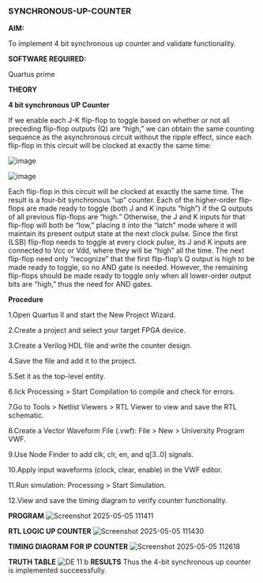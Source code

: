 ### SYNCHRONOUS-UP-COUNTER

**AIM:**

To implement 4 bit synchronous up counter and validate functionality.

**SOFTWARE REQUIRED:**

Quartus prime

**THEORY**

**4 bit synchronous UP Counter**

If we enable each J-K flip-flop to toggle based on whether or not all preceding flip-flop outputs (Q) are “high,” we can obtain the same counting sequence as the asynchronous circuit without the ripple effect, since each flip-flop in this circuit will be clocked at exactly the same time:

![image](https://github.com/naavaneetha/SYNCHRONOUS-UP-COUNTER/assets/154305477/d5db3fa0-e413-404c-b80e-b2f39d82e7e8)


![image](https://github.com/naavaneetha/SYNCHRONOUS-UP-COUNTER/assets/154305477/52cb61eb-d04b-442d-810c-31185a68410b)

Each flip-flop in this circuit will be clocked at exactly the same time.
The result is a four-bit synchronous “up” counter. Each of the higher-order flip-flops are made ready to toggle (both J and K inputs “high”) if the Q outputs of all previous flip-flops are “high.”
Otherwise, the J and K inputs for that flip-flop will both be “low,” placing it into the “latch” mode where it will maintain its present output state at the next clock pulse.
Since the first (LSB) flip-flop needs to toggle at every clock pulse, its J and K inputs are connected to Vcc or Vdd, where they will be “high” all the time.
The next flip-flop need only “recognize” that the first flip-flop’s Q output is high to be made ready to toggle, so no AND gate is needed.
However, the remaining flip-flops should be made ready to toggle only when all lower-order output bits are “high,” thus the need for AND gates.

**Procedure**

1.Open Quartus II and start the New Project Wizard.

2.Create a project and select your target FPGA device.

3.Create a Verilog HDL file and write the counter design.

4.Save the file and add it to the project.

5.Set it as the top-level entity.

6.lick Processing > Start Compilation to compile and check for errors.

7.Go to Tools > Netlist Viewers > RTL Viewer to view and save the RTL schematic.

8.Create a Vector Waveform File (.vwf): File > New > University Program VWF.

9.Use Node Finder to add clk, clr, en, and q[3..0] signals.

10.Apply input waveforms (clock, clear, enable) in the VWF editor.

11.Run simulation: Processing > Start Simulation.

12.View and save the timing diagram to verify counter functionality.

**PROGRAM**
![Screenshot 2025-05-05 111411](https://github.com/user-attachments/assets/b841f318-edc6-4afe-af62-77893d7f20e6)


**RTL LOGIC UP COUNTER**
![Screenshot 2025-05-05 111430](https://github.com/user-attachments/assets/c0f91626-6611-4179-a258-08d59f74d394)


**TIMING DIAGRAM FOR IP COUNTER**
![Screenshot 2025-05-05 112618](https://github.com/user-attachments/assets/904c60a5-d1f0-4c61-add9-ed72af1c427d)

**TRUTH TABLE**
![DE 11 b](https://github.com/user-attachments/assets/8ee63de0-3044-44f0-8563-a2f89e77afb4)
**RESULTS**
Thus the 4-bit synchronous up counter is implemented succeessfully.
